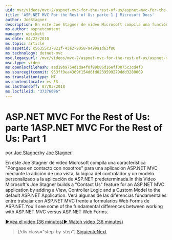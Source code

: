 ```yaml
---
uid: mvc/videos/mvc-2/aspnet-mvc-for-the-rest-of-us/aspnet-mvc-for-the-rest-of-us-part-1
title: 'ASP.NET MVC For the Rest of Us: parte 1 | Microsoft Docs'
author: JoeStagner
description: En este Joe Stagner de vídeo Microsoft compila una función "Póngase en contacto con nosotros" para una aplicación ASP.NET MVC mediante la adición de una vista, la lógica del controlador y un modelo personalizado a t...
ms.author: aspnetcontent
manager: wpickett
ms.date: 04/22/2010
ms.topic: article
ms.assetid: c56355c3-821f-43e2-9058-9499a1d63f80
ms.technology: dotnet-mvc
msc.legacyurl: /mvc/videos/mvc-2/aspnet-mvc-for-the-rest-of-us/aspnet-mvc-for-the-rest-of-us-part-1
msc.type: video
ms.openlocfilehash: aad19b9754d1da4f0f99b86d16eff0075c3cd4f3
ms.sourcegitcommit: 953ff9ea4369f154d6fd0239599279ddd3280009
ms.translationtype: MT
ms.contentlocale: es-ES
ms.lasthandoff: 07/03/2018
ms.locfileid: "37376696"
---
```

<a name="aspnet-mvc-for-the-rest-of-us-part-1"></a><span data-ttu-id="da972-103">ASP.NET MVC For the Rest of Us: parte 1</span><span class="sxs-lookup"><span data-stu-id="da972-103">ASP.NET MVC For the Rest of Us: Part 1</span></span>
====================
<span data-ttu-id="da972-104">por [Joe Stagner](https://github.com/JoeStagner)</span><span class="sxs-lookup"><span data-stu-id="da972-104">by [Joe Stagner](https://github.com/JoeStagner)</span></span>

<span data-ttu-id="da972-105">En este Joe Stagner de vídeo Microsoft compila una característica "Póngase en contacto con nosotros" para una aplicación ASP.NET MVC mediante la adición de una vista, la lógica del controlador y un modelo personalizado a la aplicación de ASP.NET predeterminada.</span><span class="sxs-lookup"><span data-stu-id="da972-105">In this Video Microsoft's Joe Stagner builds a "Contact Us" feature for an ASP.NET MVC application by adding a View, Controller Logic and a Custom Model to the default ASP.NET Application.</span></span> <span data-ttu-id="da972-106">Verá algunas de las diferencias fundamentales entre trabajar con ASP.NET MVC frente a formularios Web Forms de ASP.NET.</span><span class="sxs-lookup"><span data-stu-id="da972-106">You'll see some of the fundamental differences between working with ASP.NET MVC versus ASP.NET Web Forms.</span></span>

[<span data-ttu-id="da972-107">&#9654;Vea el vídeo (36 minutos)</span><span class="sxs-lookup"><span data-stu-id="da972-107">&#9654; Watch video (36 minutes)</span></span>](https://channel9.msdn.com/Blogs/ASP-NET-Site-Videos/aspnet-mvc-for-the-rest-of-us-part-1)

> [!div class="step-by-step"]
> [<span data-ttu-id="da972-108">Siguiente</span><span class="sxs-lookup"><span data-stu-id="da972-108">Next</span></span>](aspnet-mvc-for-the-rest-of-us-part-2.md)
